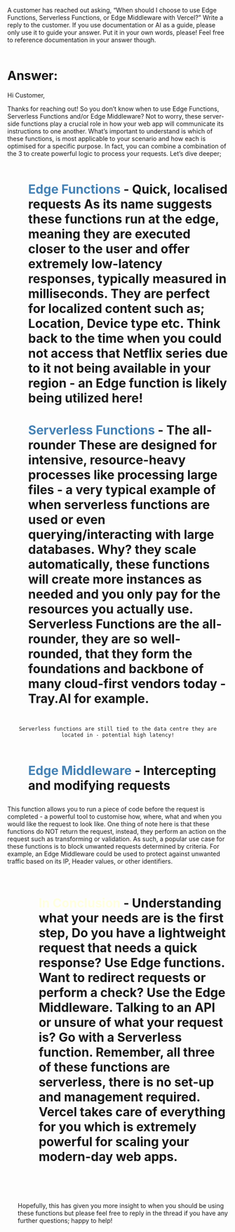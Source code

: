 A customer has reached out asking, “When should I choose to use Edge Functions, Serverless Functions, or Edge Middleware with Vercel?” Write a reply to the customer. If you use documentation or AI as a guide, please only use it to guide your answer. Put it in your own words, please! Feel free to reference documentation in your answer though.
<br/><br/>
# **Answer:** 
Hi Customer,

Thanks for reaching out! So you don’t know when to use Edge Functions, Serverless Functions and/or Edge Middleware? Not to worry, these server-side functions play a crucial role in how your web app will communicate its instructions to one another. What’s important to understand is which of these functions, is most applicable to your scenario and how each is optimised for a specific purpose. In fact, you can combine a combination of the 3 to create powerful logic to process your requests.  Let’s dive deeper; <br/><br/>

# <ul> <span style="color: steelblue;">Edge Functions </span> - Quick, localised requests As its name suggests these functions run at the edge, meaning they are executed closer to the user and offer extremely low-latency responses, typically measured in milliseconds. They are perfect for localized content such as; Location, Device type etc. Think back to the time when you could not access that Netflix series due to it not being available in your region - an Edge function is likely being utilized here! </ul> 
# <ul> <span style="color: steelblue;">Serverless Functions </span> - The all-rounder These are designed for intensive, resource-heavy processes like processing large files - a very typical example of when serverless functions are used or even querying/interacting with large databases. Why? they scale automatically, these functions will create more instances as needed and you only pay for the resources you actually use. Serverless Functions are the all-rounder, they are so well-rounded, that they form the foundations and backbone of many cloud-first vendors today - Tray.AI for example.</ul>
<br/>
<center>
<code>Serverless functions are still tied to the data centre they are located in - potential high latency!</code>
</center><br/>

# <ul><span style="color: steelblue;">Edge Middleware </span> - Intercepting and modifying requests
This function allows you to run a piece of code before the request is completed - a powerful tool to customise how, where, what and when you would like the request to look like. One thing of note here is that these functions do NOT return the request, instead, they perform an action on the request such as transforming or validation. As such, a popular use case for these functions is to block unwanted requests determined by criteria. For example, an Edge Middleware could be used to protect against unwanted traffic based on its IP, Header values, or other identifiers.<ul/><br/>
# <ul><span style="color: lightyellow;">In Conclusion </span> - Understanding what your needs are is the first step, Do you have a lightweight request that needs a quick response? Use Edge functions. Want to redirect requests or perform a check? Use the Edge Middleware. Talking to an API or unsure of what your request is? Go with a Serverless function. Remember, all three of these functions are serverless, there is no set-up and management required. Vercel takes care of everything for you which is extremely powerful for scaling your modern-day web apps.</ul> <br/><br/>

Hopefully, this has given you more insight to when you should be using these functions but please feel free to reply in the thread if you have any further questions; happy to help!


